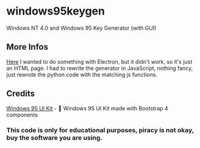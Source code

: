 # windows95keygen
Windows NT 4.0 and Windows 95 Key Generator (with GUI)
## More Infos
[Here](https://github.com/nilaerdna/Windows95NT4KeyGenerator/blob/master/README.md)
I wanted to do something with Electron, but it didn't work, so it's just an HTML page. I had to rewrite the generator in JavaScript, nothing fancy, just rewrote the python code with the matching js functions.
## Credits
[Windows 95 UI Kit](https://github.com/themesberg/windows-95-ui-kit) - 💾 Windows 95 UI Kit made with Bootstrap 4 components
### This code is only for educational purposes, piracy is not okay, buy the software you are using.
